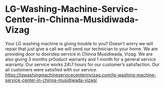 # LG-Washing-Machine-Service-Center-in-Chinna-Musidiwada-Vizag
 Your LG washing machine is giving trouble to you? Doesn’t worry we will repair that just give a call we will send our technician to your home. We are providing door to doorstep service in Chinna Musidiwada, Vizag. We are also giving 3 months pr0oduct warranty and 1 month for a general service warranty. Our service works 24\7 hours for our customer’s satisfaction. Our all customers were satisfied with our service.  https://lgwashingmachineservicecenterinvizag.com/lg-washing-machine-service-center-in-chinna-musidiwada-vizag/
